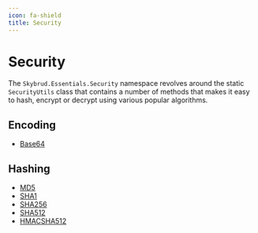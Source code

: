 ```yaml
---
icon: fa-shield
title: Security
---
```


# Security

The `Skybrud.Essentials.Security` namespace revolves around the static `SecurityUtils` class that contains a number of methods that makes it easy to hash, encrypt or decrypt using various popular algorithms.


<div class="overview">
  <h2>Encoding</h2>
  <ul>
    <li><a href="./encoding/base64.md">Base64</a></li>
  </ul>
  <h2>Hashing</h2>
  <ul>
    <li><a href="./hashing/md5.md">MD5</a></li>
    <li><a href="./hashing/sha1.md">SHA1</a></li>
    <li><a href="./hashing/sha256.md">SHA256</a></li>
    <li><a href="./hashing/sha512.md">SHA512</a></li>
    <li><a href="./hashing/hmacsha512.md">HMACSHA512</a></li>
  </ul>
</div>
